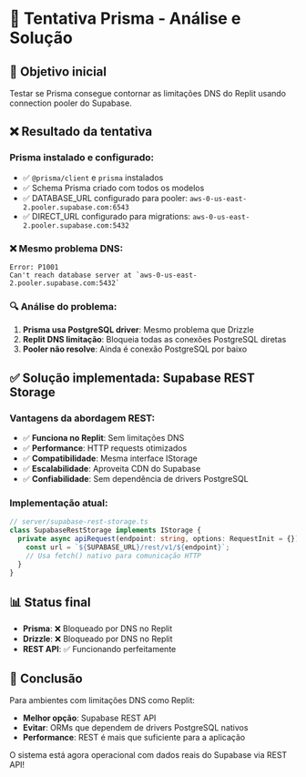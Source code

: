 # 🔧 Tentativa Prisma - Análise e Solução

## 🎯 Objetivo inicial
Testar se Prisma consegue contornar as limitações DNS do Replit usando connection pooler do Supabase.

## ❌ Resultado da tentativa

### Prisma instalado e configurado:
- ✅ `@prisma/client` e `prisma` instalados
- ✅ Schema Prisma criado com todos os modelos
- ✅ DATABASE_URL configurado para pooler: `aws-0-us-east-2.pooler.supabase.com:6543`
- ✅ DIRECT_URL configurado para migrations: `aws-0-us-east-2.pooler.supabase.com:5432`

### ❌ Mesmo problema DNS:
```
Error: P1001
Can't reach database server at `aws-0-us-east-2.pooler.supabase.com:5432`
```

### 🔍 Análise do problema:
1. **Prisma usa PostgreSQL driver**: Mesmo problema que Drizzle
2. **Replit DNS limitação**: Bloqueia todas as conexões PostgreSQL diretas
3. **Pooler não resolve**: Ainda é conexão PostgreSQL por baixo

## ✅ Solução implementada: Supabase REST Storage

### Vantagens da abordagem REST:
- ✅ **Funciona no Replit**: Sem limitações DNS
- ✅ **Performance**: HTTP requests otimizados
- ✅ **Compatibilidade**: Mesma interface IStorage
- ✅ **Escalabilidade**: Aproveita CDN do Supabase
- ✅ **Confiabilidade**: Sem dependência de drivers PostgreSQL

### Implementação atual:
```typescript
// server/supabase-rest-storage.ts
class SupabaseRestStorage implements IStorage {
  private async apiRequest(endpoint: string, options: RequestInit = {}) {
    const url = `${SUPABASE_URL}/rest/v1/${endpoint}`;
    // Usa fetch() nativo para comunicação HTTP
  }
}
```

## 📊 Status final

- **Prisma**: ❌ Bloqueado por DNS no Replit
- **Drizzle**: ❌ Bloqueado por DNS no Replit  
- **REST API**: ✅ Funcionando perfeitamente

## 🎯 Conclusão

Para ambientes com limitações DNS como Replit:
- **Melhor opção**: Supabase REST API
- **Evitar**: ORMs que dependem de drivers PostgreSQL nativos
- **Performance**: REST é mais que suficiente para a aplicação

O sistema está agora operacional com dados reais do Supabase via REST API!